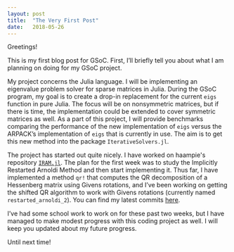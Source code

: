 ```yaml
---
layout: post
title:  "The Very First Post"
date:   2018-05-26
---
```


Greetings!

This is my first blog post for GSoC. First, I’ll briefly tell you about what I am planning on doing for my GSoC project.

My project concerns the Julia language. I will be implementing an eigenvalue problem solver for sparse matrices in Julia. During the GSoC program, my goal is to create a drop-in replacement for the current `eigs` function in pure Julia. The focus will be on nonsymmetric matrices, but if there is time, the implementation could be extended to cover symmetric matrices as well. As a part of this project, I will provide benchmarks comparing the performance of the new implementation of `eigs` versus the ARPACK’s implementation of `eigs` that is currently in use. The aim is to get this new method into the package `IterativeSolvers.jl`.

The project has started out quite nicely. I have worked on haampie's repository [`IRAM.jl`](https://github.com/haampie/IRAM.jl). The plan for the first week was to study the Implicitly Restarted Arnoldi Method and then start implementing it. Thus far, I have implemented a method `qr!` that computes the QR decomposition of a Hessenberg matrix using Givens rotations, and I’ve been working on getting the shifted QR algorithm to work with Givens rotations (currently named `restarted_arnoldi_2`). You can find my latest commits [here](https://github.com/NymanLauri/IRAM.jl/commits/locked-restart).

I’ve had some school work to work on for these past two weeks, but I have managed to make modest progress with this coding project as well. I will keep you updated about my future progress. 

Until next time!
